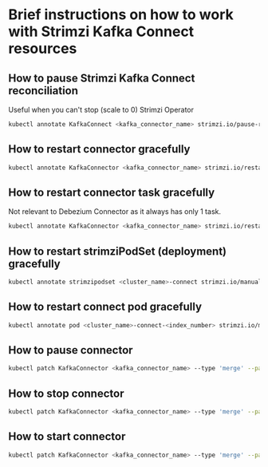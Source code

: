 
# Brief instructions on how to work with Strimzi Kafka Connect resources

## How to pause Strimzi Kafka Connect reconciliation

Useful when you can't stop (scale to 0) Strimzi Operator

```bash
kubectl annotate KafkaConnect <kafka_connector_name> strimzi.io/pause-reconciliation="true"
```

## How to restart connector gracefully

```bash
kubectl annotate KafkaConnector <kafka_connector_name> strimzi.io/restart="true"
```

## How to restart connector task gracefully

Not relevant to Debezium Connector as it always has only 1 task.

```bash
kubectl annotate KafkaConnector <kafka_connector_name> strimzi.io/restart-task="0"
```

## How to restart strimziPodSet (deployment) gracefully

```bash
kubectl annotate strimzipodset <cluster_name>-connect strimzi.io/manual-rolling-update="true"
```

## How to restart connect pod gracefully

```bash
kubectl annotate pod <cluster_name>-connect-<index_number> strimzi.io/manual-rolling-update="true"
```

## How to pause connector

```bash
kubectl patch KafkaConnector <kafka_connector_name> --type 'merge' --patch '{"spec":{"state":"paused"}}'
```

## How to stop connector

```bash
kubectl patch KafkaConnector <kafka_connector_name> --type 'merge' --patch '{"spec":{"state":"stopped"}}'
```

## How to start connector

```bash
kubectl patch KafkaConnector <kafka_connector_name> --type 'merge' --patch '{"spec":{"state":"running"}}'
```
